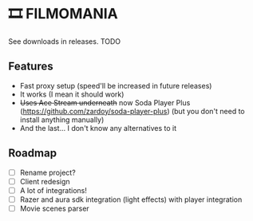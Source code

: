 # 🎞️ FILMOMANIA

See downloads in releases. TODO

## Features

- Fast proxy setup (speed'll be increased in future releases)
- It works (I mean it should work)
- ~~Uses Ace Stream underneath~~ now Soda Player Plus (https://github.com/zardoy/soda-player-plus) (but you don't need to install anything manually)
- And the last... I don't know any alternatives to it

## Roadmap

- [ ] Rename project?
- [ ] Client redesign
- [ ] A lot of integrations!
- [ ] Razer and aura sdk integration (light effects) with player integration
- [ ] Movie scenes parser
